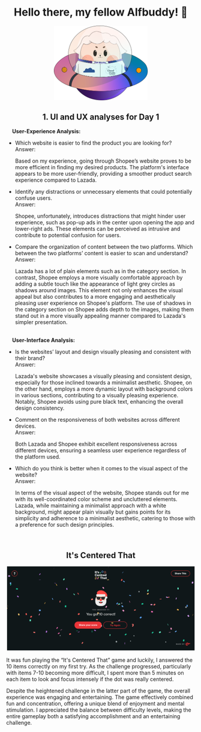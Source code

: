 ## <h1 align=center> Hello there, my fellow Alfbuddy! 💖 </h1>

<p align=center>
<img width="250px" src="../../assets/alf/alf-ufo.png"> <br/>
</p>

#### <h2 align=center> 1. UI and UX analyses for Day 1 </h2>

&nbsp;&nbsp;&nbsp;&nbsp;**User-Experience Analysis:**<br/>

-   Which website is easier to find the product you are looking for?<br/>
    Answer: 
    
    Based on my experience, going through Shopee’s website proves to be more efficient in finding my desired products. The platform's interface appears to be more user-friendly, providing a smoother product search experience compared to Lazada.

-   Identify any distractions or unnecessary elements that could potentially confuse users.<br/>
    Answer: 
    
    Shopee, unfortunately, introduces distractions that might hinder user experience, such as pop-up ads in the center upon opening the app and lower-right ads. These elements can be perceived as intrusive and contribute to potential confusion for users.

-   Compare the organization of content between the two platforms. Which between the two platforms’ content is easier to scan and understand?<br/>
    Answer: 
    
    Lazada has a lot of plain elements such as in the category section. In contrast, Shopee employs a more visually comfortable approach by adding a subtle touch like the appearance of light grey circles as shadows around images. This element not only enhances the visual appeal but also contributes to a more engaging and aesthetically pleasing user experience on Shopee's platform. The use of shadows in the category section on Shopee adds depth to the images, making them stand out in a more visually appealing manner compared to Lazada's simpler presentation.

<br/> &nbsp;&nbsp;&nbsp;&nbsp;**User-Interface Analysis:**

-   Is the websites’ layout and design visually pleasing and consistent with their brand?<br/>
    Answer: 
    
    Lazada's website showcases a visually pleasing and consistent design, especially for those inclined towards a minimalist aesthetic. Shopee, on the other hand, employs a more dynamic layout with background colors in various sections, contributing to a visually pleasing experience. Notably, Shopee avoids using pure black text, enhancing the overall design consistency.
    
-   Comment on the responsiveness of both websites across different devices.<br/>
    Answer:
    
    Both Lazada and Shopee exhibit excellent responsiveness across different devices, ensuring a seamless user experience regardless of the platform used.

-   Which do you think is better when it comes to the visual aspect of the website?<br/>
    Answer:
    
    In terms of the visual aspect of the website, Shopee stands out for me with its well-coordinated color scheme and uncluttered elements. Lazada, while maintaining a minimalist approach with a white background, might appear plain visually but gains points for its simplicity and adherence to a minimalist aesthetic, catering to those with a preference for such design principles.
    
    <br>

<h2 align=center> It's Centered That </h2>

<p align=center>
<img width=500px src="assets/My Images for submissions/Day 1 It's Centered That.PNG">
</p>

It was fun playing the “It's Centered That” game and luckily, I answered the 10 items correctly on my first try. As the challenge progressed, particularly with items 7-10 becoming more difficult, I spent more than 5 minutes on each item to look and focus intensely if the dot was really centered. 

Despite the heightened challenge in the latter part of the game, the overall experience was engaging and entertaining. The game effectively combined fun and concentration, offering a unique blend of enjoyment and mental stimulation. I appreciated the balance between difficulty levels, making the entire gameplay both a satisfying accomplishment and an entertaining challenge.